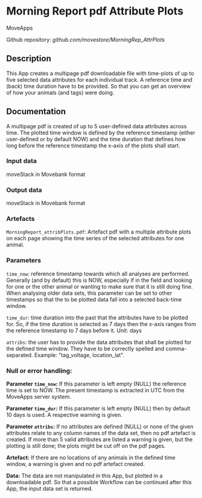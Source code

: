 # Morning Report pdf Attribute Plots
MoveApps

Github repository: *github.com/movestore/MorningRep_AttrPlots*

## Description
This App creates a multipage pdf downloadable file with time-plots of up to five selected data attributes for each individual track. A reference time and (back) time duration have to be provided. So that you can get an overview of how your animals (and tags) were doing. 

## Documentation
A multipage pdf is created of up to 5 user-defined data attributes across time. The plotted time window is defined by the reference timestamp (either user-defined or by default NOW) and the time duration that defines how long before the reference timestamp the x-axis of the plots shall start.

### Input data
moveStack in Movebank format

### Output data
moveStack in Movebank format

### Artefacts
`MorningReport_attribPlots.pdf`: Artefact pdf with a multiple attribute plots on each page showing the time series of the selected attributes for one animal.

### Parameters 
`time_now`: reference timestamp towards which all analyses are performed. Generally (and by default) this is NOW, especially if in the field and looking for one or the other animal or wanting to make sure that it is still doing fine. When analysing older data sets, this parameter can be set to other timestamps so that the to be plotted data fall into a selected back-time window. 

`time_dur`: time duration into the past that the attributes have to be plotted for. So, if the time duration is selected as 7 days then the x-axis ranges from the reference timestamp to 7 days before it. Unit: days

`attribs`: the user has to provide the data attributes that shall be plotted for the defined time window. They have to be correctly spelled and comma-separated. Example: "tag_voltage, location_lat".

### Null or error handling:
**Parameter `time_now`:** If this parameter is left empty (NULL) the reference time is set to NOW. The present timestamp is extracted in UTC from the MoveApps server system.

**Parameter `time_dur`:** If this parameter is left empty (NULL) then by default 10 days is used. A respective warning is given.

**Parameter `attribs`:** If no attributes are defined (NULL) or none of the given attributes relate to any column names of the data set, then no pdf artefact is created. If more than 5 valid attributes are listed a warning is given, but the plotting is still done; the plots might be cut off on the pdf pages.

**Artefact:** If there are no locations of any animals in the defined time window, a warning is given and no pdf artefact created.

**Data:** The data are not manipulated in this App, but plotted in a downloadable pdf. So that a possible Workflow can be continued after this App, the input data set is returned.